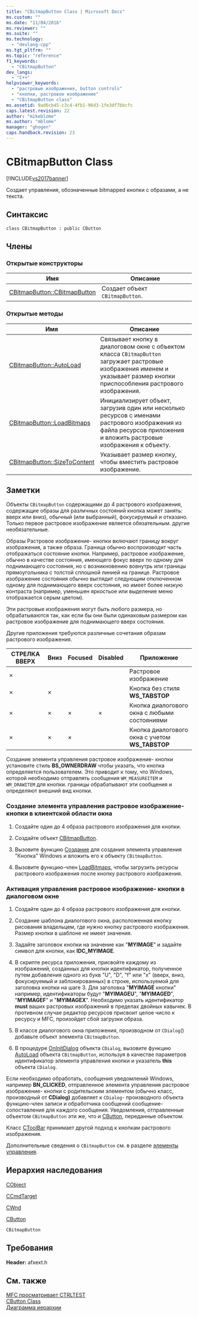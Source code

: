 ```yaml
---
title: "CBitmapButton Class | Microsoft Docs"
ms.custom: ""
ms.date: "11/04/2016"
ms.reviewer: ""
ms.suite: ""
ms.technology: 
  - "devlang-cpp"
ms.tgt_pltfrm: ""
ms.topic: "reference"
f1_keywords: 
  - "CBitmapButton"
dev_langs: 
  - "C++"
helpviewer_keywords: 
  - "растровые изображения, button controls"
  - "кнопки, растровое изображение"
  - "CBitmapButton class"
ms.assetid: 9ad6cb45-c3c4-4fb1-96d3-1fe3df7bbcfc
caps.latest.revision: 22
author: "mikeblome"
ms.author: "mblome"
manager: "ghogen"
caps.handback.revision: 23
---
```

# CBitmapButton Class
[!INCLUDE[vs2017banner](../../assembler/inline/includes/vs2017banner.md)]

Создает управления, обозначенные bitmapped кнопки с образами, а не текста.  
  
## Синтаксис  
  
```  
class CBitmapButton : public CButton  
```  
  
## Члены  
  
### Открытые конструкторы  
  
|Имя|Описание|  
|---------|--------------|  
|[CBitmapButton::CBitmapButton](../Topic/CBitmapButton::CBitmapButton.md)|Создает объект `CBitmapButton`.|  
  
### Открытые методы  
  
|Имя|Описание|  
|---------|--------------|  
|[CBitmapButton::AutoLoad](../Topic/CBitmapButton::AutoLoad.md)|Связывает кнопку в диалоговом окне с объектом класса `CBitmapButton` загружает растровые изображения именем и указывает размер кнопки приспособления растрового изображения.|  
|[CBitmapButton::LoadBitmaps](../Topic/CBitmapButton::LoadBitmaps.md)|Инициализирует объект, загрузив один или несколько ресурсов с именами растрового изображения из файла ресурсов приложения и вложить растровые изображения к объекту.|  
|[CBitmapButton::SizeToContent](../Topic/CBitmapButton::SizeToContent.md)|Указывает размер кнопку, чтобы вместить растровое изображение.|  
  
## Заметки  
 Объекты `CBitmapButton` содержащими до 4 растрового изображения, содержащие образы для различных состояний кнопка может занять: вверх или вниз\), обычный \(или выбранный\), фокусируемый и отказано.  Только первое растровое изображение является обязательным. другие необязательные.  
  
 Образы Растровое изображение\- кнопки включают границу вокруг изображения, а также образа.  Граница обычно воспроизводит часть отображаться состояние кнопки.  Например, растровое изображение, обычно в качестве состояния, имеющего фокус вверх по одному для поднимающего состояния, но с возникновению вовнутрь или границы прямоугольника с толстой сплошной линией на границе.  Растровое изображение состояния обычно выглядит следующим отключенном одному для поднимающего вверх состояния, но имеет более низкую контраста \(например, уменьшен яркостьое или выделение меню отображается серым цветом\).  
  
 Эти растровые изображения могут быть любого размера, но обрабатываются так, как если бы они были одинаковым размером как растровое изображение для поднимающего вверх состояния.  
  
 Другие приложения требуются различные сочетания образам растрового изображения.  
  
|СТРЕЛКА ВВЕРХ|Вниз|Focused|Disabled|Приложение|  
|-------------------|----------|-------------|--------------|----------------|  
|×||||Растровое изображение|  
|×|×|||Кнопка без стиля **WS\_TABSTOP**|  
|×|×|×|×|Кнопка диалогового окна с любыми состояниями|  
|×|×|×||Кнопка диалогового окна с учетом **WS\_TABSTOP**|  
  
 Создание элемента управления растровое изображение\- кнопки установите стиль **BS\_OWNERDRAW** чтобы указать, что кнопка определяется пользователем.  Это приводит к тому, что Windows, которой необходимо отправлять сообщения `WM_MEASUREITEM` и `WM_DRAWITEM` для кнопки. границы обрабатывают эти сообщения и определяют внешний вид кнопки.  
  
### Создание элемента управления растровое изображение\- кнопки в клиентской области окна  
  
1.  Создайте один до 4 образа растрового изображения для кнопки.  
  
2.  Создайте объект [CBitmapButton](../Topic/CBitmapButton::CBitmapButton.md).  
  
3.  Вызовите функцию [Создание](../Topic/CButton::Create.md) для создания элемента управления "Кнопка" Windows и вложить его к объекту `CBitmapButton`.  
  
4.  Вызовите функцию\-член [LoadBitmaps](../Topic/CBitmapButton::LoadBitmaps.md), чтобы загрузить ресурсы растрового изображения после кнопку растрового изображения.  
  
### Активация управления растровое изображение\- кнопки в диалоговом окне  
  
1.  Создайте один до 4 образа растрового изображения для кнопки.  
  
2.  Создание шаблона диалогового окна, расположенная кнопку рисования владельцем, где нужно кнопку растрового изображения.  Размер кнопки в шаблоне не имеет значения.  
  
3.  Задайте заголовок кнопки на значение как "**MYIMAGE**" и задайте символ для кнопки, как **IDC\_MYIMAGE**.  
  
4.  В скрипте ресурса приложения, присвойте каждому из изображений, созданных для кнопки идентификатор, полученное путем добавления одного из букв "U", "D", "f" или "x" \(вверх, вниз, фокусируемый и заблокированных\) в строке, используемой для заголовка кнопки на шаге 3.  Для заголовка "**MYIMAGE** кнопки" например, идентификаторы будут "**MYIMAGEU**", "**MYIMAGED**", "**MYIMAGEF**" и "**MYIMAGEX**". Необходимо указать идентификатор **must** ваших растровых изображений в пределах двойных кавычек.  В противном случае редактор ресурсов присвоит целое число к ресурсу и MFC, произойдет сбой загрузки образа.  
  
5.  В классе диалогового окна приложения, производном от `CDialog`\(\) добавьте объект элемента `CBitmapButton`.  
  
6.  В процедуре [OnInitDialog](../Topic/CDialog::OnInitDialog.md) объекта `CDialog`, вызовите функцию [AutoLoad](../Topic/CBitmapButton::AutoLoad.md) объекта `CBitmapButton`, используя в качестве параметров идентификатор элемента управления кнопки и указатель **this** объекта `CDialog`.  
  
 Если необходимо обработать, сообщения уведомлений Windows, например **BN\_CLICKED**, отправленное элемента управления растровое изображение\- кнопки с родительским элементом \(обычно класс, производный от **CDialog\)** добавляет к `CDialog`\- производного объекта функцию\-член записи и обработчика сообщений сообщение\- сопоставления для каждого сообщения.  Уведомления, отправленные объектом `CBitmapButton` эти же, что и [CButton](../../mfc/reference/cbutton-class.md), переданные объектом.  
  
 Класс [CToolBar](../../mfc/reference/ctoolbar-class.md) принимает другой подход к кнопкам растрового изображения.  
  
 Дополнительные сведения о `CBitmapButton` см. в разделе [элементы управления](../../mfc/controls-mfc.md).  
  
## Иерархия наследования  
 [CObject](../Topic/CObject%20Class.md)  
  
 [CCmdTarget](../Topic/CCmdTarget%20Class.md)  
  
 [CWnd](../Topic/CWnd%20Class.md)  
  
 [CButton](../../mfc/reference/cbutton-class.md)  
  
 `CBitmapButton`  
  
## Требования  
 **Header:**  afxext.h  
  
## См. также  
 [MFC просматривает CTRLTEST](../../top/visual-cpp-samples.md)   
 [CButton Class](../../mfc/reference/cbutton-class.md)   
 [Диаграмма иерархии](../../mfc/hierarchy-chart.md)